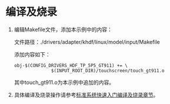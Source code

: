# 编译及烧录<a name="ZH-CN_TOPIC_0000001110903354"></a>

1.  编辑Makefile文件，添加本示例中的内容：

    文件路径：./drivers/adapter/khdf/linux/model/input/Makefile

    添加内容如下：

    ```
    obj-$(CONFIG_DRIVERS_HDF_TP_5P5_GT911) += \
                  $(INPUT_ROOT_DIR)/touchscreen/touch_gt911.o
    ```

    其中touch\_gt911.o为本示例中追加的内容。

2.  具体编译及烧录操作请参考[标准系统快速入门编译及烧录章节](../quick-start/标准系统入门.md)。

